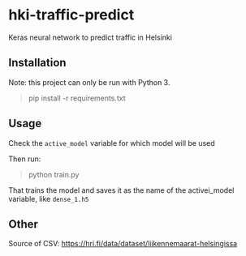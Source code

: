 # hki-traffic-predict

Keras neural network to predict traffic in Helsinki

## Installation

Note: this project can only be run with Python 3.

> pip install -r requirements.txt

## Usage

Check the `active_model` variable for which model will be used

Then run:

> python train.py

That trains the model and saves it as the name of the activei\_model variable, like `dense_1.h5`

## Other

Source of CSV: https://hri.fi/data/dataset/liikennemaarat-helsingissa
